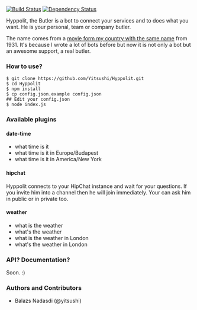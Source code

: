 [![Build Status](https://travis-ci.org/Yitsushi/Hyppolit.svg?branch=master)](https://travis-ci.org/Yitsushi/Hyppolit) [![Dependency Status](https://gemnasium.com/Yitsushi/Hyppolit.svg)](https://gemnasium.com/Yitsushi/Hyppolit)

Hyppolit, the Butler is a bot to connect your services and to does what you want.
He is your personal, team or company butler.

The name comes from a [movie form my country with the same name](http://www.imdb.com/title/tt0021985/) from 1931. It's because
I wrote a lot of bots before but now it is not only a bot but an awesome support,
a real butler.

### How to use?

    $ git clone https://github.com/Yitsushi/Hyppolit.git
    $ cd Hyppolit
    $ npm install
    $ cp config.json.example config.json
    ## Edit your config.json
    $ node index.js

### Available plugins

#### date-time

 - what time is it
 - what time is it in Europe/Budapest
 - what time is it in America/New York

#### hipchat

Hyppolit connects to your HipChat instance and wait for your questions. If
you invite him into a channel then he will join immediately. Your can ask him
in public or in private too.

#### weather

- what is the weather
- what's the weather
- what is the weather in London
- what's the weather in London

### API? Documentation?

Soon. :)

### Authors and Contributors

 - Balazs Nadasdi (@yitsushi)
